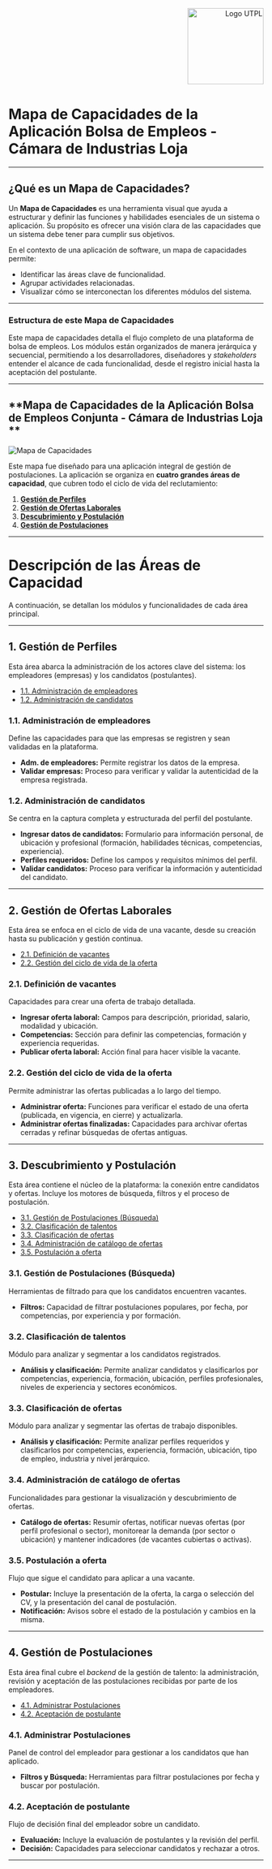 <p align="right">
  <img src="https://i.postimg.cc/13qQdqZs/utpllogo.png" alt="Logo UTPL" width="150"/>
</p>

# **Mapa de Capacidades de la Aplicación Bolsa de Empleos  - Cámara de Industrias Loja**

---

## ¿Qué es un Mapa de Capacidades?

Un **Mapa de Capacidades** es una herramienta visual que ayuda a estructurar y definir las funciones y habilidades esenciales de un sistema o aplicación. Su propósito es ofrecer una visión clara de las capacidades que un sistema debe tener para cumplir sus objetivos.

En el contexto de una aplicación de software, un mapa de capacidades permite:
- Identificar las áreas clave de funcionalidad.
- Agrupar actividades relacionadas.
- Visualizar cómo se interconectan los diferentes módulos del sistema.

---

### **Estructura de este Mapa de Capacidades**

Este mapa de capacidades detalla el flujo completo de una plataforma de bolsa de empleos. Los módulos están organizados de manera jerárquica y secuencial, permitiendo a los desarrolladores, diseñadores y *stakeholders* entender el alcance de cada funcionalidad, desde el registro inicial hasta la aceptación del postulante.

---

## **Mapa de Capacidades de la Aplicación Bolsa de Empleos Conjunta - Cámara de Industrias Loja **

![Mapa de Capacidades](https://github.com/user-attachments/assets/162efbbe-a985-4a0c-9532-a4e8ad182aff)

Este mapa fue diseñado para una aplicación integral de gestión de postulaciones. La aplicación se organiza en **cuatro grandes áreas de capacidad**, que cubren todo el ciclo de vida del reclutamiento:

1. [**Gestión de Perfiles**](#1-gestión-de-perfiles)
2. [**Gestión de Ofertas Laborales**](#2-gestión-de-ofertas-laborales)
3. [**Descubrimiento y Postulación**](#3-descubrimiento-y-postulación)
4. [**Gestión de Postulaciones**](#4-gestión-de-postulaciones)

---

# **Descripción de las Áreas de Capacidad**

A continuación, se detallan los módulos y funcionalidades de cada área principal.

---

## 1. **Gestión de Perfiles**

Esta área abarca la administración de los actores clave del sistema: los empleadores (empresas) y los candidatos (postulantes).

* [1.1. Administración de empleadores](#11-administración-de-empleadores)
* [1.2. Administración de candidatos](#12-administración-de-candidatos)

### 1.1. Administración de empleadores
Define las capacidades para que las empresas se registren y sean validadas en la plataforma.

- **Adm. de empleadores:** Permite registrar los datos de la empresa.
- **Validar empresas:** Proceso para verificar y validar la autenticidad de la empresa registrada.

### 1.2. Administración de candidatos
Se centra en la captura completa y estructurada del perfil del postulante.

- **Ingresar datos de candidatos:** Formulario para información personal, de ubicación y profesional (formación, habilidades técnicas, competencias, experiencia).
- **Perfiles requeridos:** Define los campos y requisitos mínimos del perfil.
- **Validar candidatos:** Proceso para verificar la información y autenticidad del candidato.

---

## 2. **Gestión de Ofertas Laborales**

Esta área se enfoca en el ciclo de vida de una vacante, desde su creación hasta su publicación y gestión continua.

* [2.1. Definición de vacantes](#21-definición-de-vacantes)
* [2.2. Gestión del ciclo de vida de la oferta](#22-gestión-del-ciclo-de-vida-de-la-oferta)

### 2.1. Definición de vacantes
Capacidades para crear una oferta de trabajo detallada.

- **Ingresar oferta laboral:** Campos para descripción, prioridad, salario, modalidad y ubicación.
- **Competencias:** Sección para definir las competencias, formación y experiencia requeridas.
- **Publicar oferta laboral:** Acción final para hacer visible la vacante.

### 2.2. Gestión del ciclo de vida de la oferta
Permite administrar las ofertas publicadas a lo largo del tiempo.

- **Administrar oferta:** Funciones para verificar el estado de una oferta (publicada, en vigencia, en cierre) y actualizarla.
- **Administrar ofertas finalizadas:** Capacidades para archivar ofertas cerradas y refinar búsquedas de ofertas antiguas.

---

## 3. **Descubrimiento y Postulación**

Esta área contiene el núcleo de la plataforma: la conexión entre candidatos y ofertas. Incluye los motores de búsqueda, filtros y el proceso de postulación.

* [3.1. Gestión de Postulaciones (Búsqueda)](#31-gestión-de-postulaciones-búsqueda)
* [3.2. Clasificación de talentos](#32-clasificación-de-talentos)
* [3.3. Clasificación de ofertas](#33-clasificación-de-ofertas)
* [3.4. Administración de catálogo de ofertas](#34-administración-de-catálogo-de-ofertas)
* [3.5. Postulación a oferta](#35-postulación-a-oferta)

### 3.1. Gestión de Postulaciones (Búsqueda)
Herramientas de filtrado para que los candidatos encuentren vacantes.

- **Filtros:** Capacidad de filtrar postulaciones populares, por fecha, por competencias, por experiencia y por formación.

### 3.2. Clasificación de talentos
Módulo para analizar y segmentar a los candidatos registrados.

- **Análisis y clasificación:** Permite analizar candidatos y clasificarlos por competencias, experiencia, formación, ubicación, perfiles profesionales, niveles de experiencia y sectores económicos.

### 3.3. Clasificación de ofertas
Módulo para analizar y segmentar las ofertas de trabajo disponibles.

- **Análisis y clasificación:** Permite analizar perfiles requeridos y clasificarlos por competencias, experiencia, formación, ubicación, tipo de empleo, industria y nivel jerárquico.

### 3.4. Administración de catálogo de ofertas
Funcionalidades para gestionar la visualización y descubrimiento de ofertas.

- **Catálogo de ofertas:** Resumir ofertas, notificar nuevas ofertas (por perfil profesional o sector), monitorear la demanda (por sector o ubicación) y mantener indicadores (de vacantes cubiertas o activas).

### 3.5. Postulación a oferta
Flujo que sigue el candidato para aplicar a una vacante.

- **Postular:** Incluye la presentación de la oferta, la carga o selección del CV, y la presentación del canal de postulación.
- **Notificación:** Avisos sobre el estado de la postulación y cambios en la misma.

---

## 4. **Gestión de Postulaciones**

Esta área final cubre el *backend* de la gestión de talento: la administración, revisión y aceptación de las postulaciones recibidas por parte de los empleadores.

* [4.1. Administrar Postulaciones](#41-administrar-postulaciones)
* [4.2. Aceptación de postulante](#42-aceptación-de-postulante)

### 4.1. Administrar Postulaciones
Panel de control del empleador para gestionar a los candidatos que han aplicado.

- **Filtros y Búsqueda:** Herramientas para filtrar postulaciones por fecha y buscar por postulación.

### 4.2. Aceptación de postulante
Flujo de decisión final del empleador sobre un candidato.

- **Evaluación:** Incluye la evaluación de postulantes y la revisión del perfil.
- **Decisión:** Capacidades para seleccionar candidatos y rechazar a otros.

---


